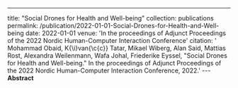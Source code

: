 ---
title: "Social Drones for Health and Well-being"
collection: publications
permalink: /publication/2022-01-01-Social-Drones-for-Health-and-Well-being
date: 2022-01-01
venue: 'In the proceedings of Adjunct Proceedings of the 2022 Nordic Human-Computer Interaction Conference'
citation: ' Mohammad Obaid,  K{\i}van{\c{c}} Tatar,  Mikael Wiberg,  Alan Said,  Mattias Rost,  Alexandra Weilenmann,  Wafa Johal,  Friederike Eyssel, &quot;Social Drones for Health and Well-being.&quot; In the proceedings of Adjunct Proceedings of the 2022 Nordic Human-Computer Interaction Conference, 2022.'
---**Abstract** 
